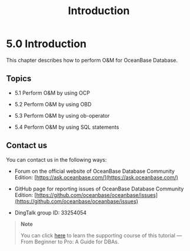 ﻿---
title: Introduction
weight: 1
---

# 5.0 Introduction

This chapter describes how to perform O&M for OceanBase Database.

## Topics

* 5.1 Perform O&M by using OCP

* 5.2 Perform O&M by using OBD

* 5.3 Perform O&M by using ob-operator

* 5.4 Perform O&M by using SQL statements

## Contact us

You can contact us in the following ways:

* Forum on the official website of OceanBase Database Community Edition: [https://ask.oceanbase.com/](https://ask.oceanbase.com/)

* GitHub page for reporting issues of OceanBase Database Community Edition: [https://github.com/oceanbase/oceanbase/issues](https://github.com/oceanbase/oceanbase/issues)

* DingTalk group ID: 33254054

> **Note**
>
> You can click [here](https://open.oceanbase.com/course/275) to learn the supporting course of this tutorial — From Beginner to Pro: A Guide for DBAs.

